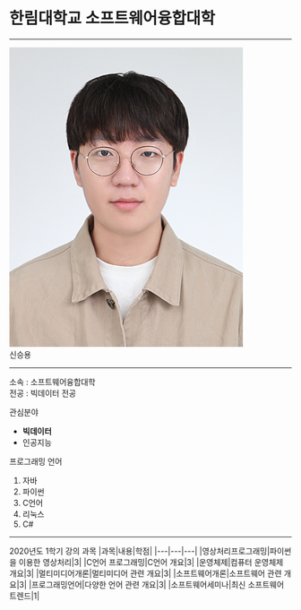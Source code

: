 # 한림대학교 소프트웨어융합대학
--- 
![이력서사진](신승용.png)   
신승용

---
소속 : 소프트웨어융합대학   
전공 : 빅데이터 전공

관심분야
* **빅데이터**   
* 인공지능

프로그래밍 언어 
1. 자바
2. 파이썬
3. C언어
4. 리눅스
5. C#

-----------
2020년도 1학기 강의 과목
|과목|내용|학점|
|---|---|---|
|영상처리프로그래밍|파이썬을 이용한 영상처리|3|
|C언어 프로그래밍|C언어 개요|3|
|운영체제|컴퓨터 운영체제 개요|3|
|멀티미디어개론|멀티미디어 관련 개요|3|
|소프트웨어개론|소프트웨어 관련 개요|3|
|프로그래밍언어|다양한 언어 관련 개요|3|
|소프트웨어세미나|최신 소프트웨어 트렌드|1|

